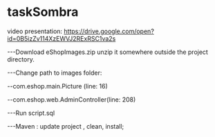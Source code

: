 # taskSombra

video presentation: https://drive.google.com/open?id=0B5izZv114XzEWVJ2RExRSC1va2s

---Download eShopImages.zip unzip it somewhere outside the project directory.

---Change path to images folder:

  --com.eshop.main.Picture (line: 16)
  
  --com.eshop.web.AdminController(line: 208)
  
  
---Run script.sql

---Maven : update project , clean, install;
